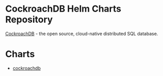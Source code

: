 # CockroachDB Helm Charts Repository

[CockroachDB](https://github.com/cockroachdb/cockroach) - the open source, cloud-native distributed SQL database.


# Charts

- [cockroachdb](cockroachdb)
